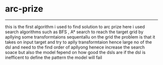 # arc-prize

 ---

 this is the first algorithm i used to find solution to arc prize here i used search algorithms such as BFS , A* search to reach the target grid by apllying some transformtaions sequentallu on the grid the problem is that it takes on input target and try to aplly transformtaion hence large no of the dsl and need to the find order of apllyong henece increase the search soace but also the model fepend on how good the dsls are if the dsl is inefficent to define the pattern the model will fail
